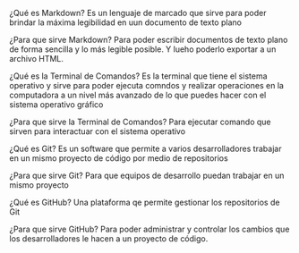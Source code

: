 ¿Qué es Markdown?
Es un lenguaje de marcado que sirve para poder brindar la máxima legibilidad en uun documento de texto plano

¿Para que sirve Markdown?
Para poder escribir documentos de texto plano de forma sencilla y lo más legible posible. Y lueho poderlo exportar a un archivo HTML.

¿Qué es la Terminal de Comandos?
Es la terminal que tiene el sistema operativo y sirve para poder ejecuta comndos y realizar operaciones en la computadora a un nivel más avanzado de lo que puedes hacer con el sistema operativo gráfico

¿Para que sirve la Terminal de Comandos?
Para ejecutar comando que sirven para interactuar con el sistema operativo

¿Qué es Git?
Es un software que permite a varios desarrolladores trabajar en un mismo proyecto de código por medio de repositorios

¿Para que sirve Git?
Para que equipos de desarrollo puedan trabajar en un mismo proyecto 

¿Qué es GitHub?
Una plataforma qe permite gestionar los repositorios de Git

¿Para que sirve GitHub?
Para poder administrar y controlar los cambios que los desarrolladores le hacen a un proyecto de código.